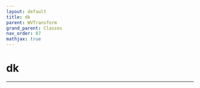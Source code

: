 ```yaml
---
layout: default
title: dk
parent: WVTransform
grand_parent: Classes
nav_order: 87
mathjax: true
---
```


#  dk




---

